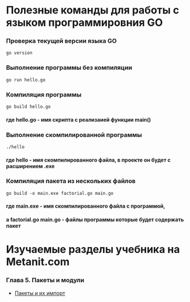 # Полезные команды для работы с языком программировния GO

### Проверка текущей версии языка GO
```
go version
```

### Выполнение программы без компиляции
```
go run hello.go
```
### Компиляция программы
```
go build hello.go
```
#### где hello.go - имя скрипта с реализаией функции main()

### Выполнение скомпилированной программы
```
./hello
```
#### где hello - имя скомпилированного файла, в проекте он будет с расширением .exe

### Компиляция пакета из нескольких файлов
```
go build -o main.exe factorial.go main.go
```
#### где main.exe - имя скомпилированного файла с программой,
#### а factorial.go main.go - файлы программы которые будет содержать пакет


# Изучаемые разделы учебника на Metanit.com

### Глава 5. Пакеты и модули 
* [Пакеты и их импорт](https://metanit.com/go/tutorial/5.1.php)

